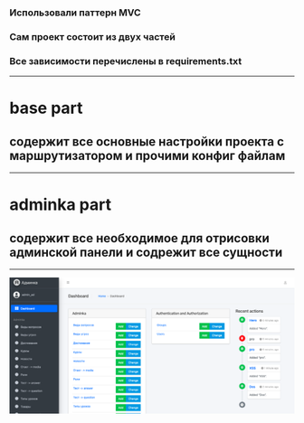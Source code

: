 
### Использовали паттерн MVC

### Сам проект состоит из двух частей

### Все зависимости перечислены в requirements.txt

---
# base part
## содержит все основные настройки проекта с маршрутизатором и прочими конфиг файлам 

--- 

# adminka part
## содержит все необходимое для отрисовки админской панели и содрежит все сущности

---

![Иллюстрация к проекту](https://github.com/plug-1n/FspFinalAdmin/blob/main/static/1.png)
